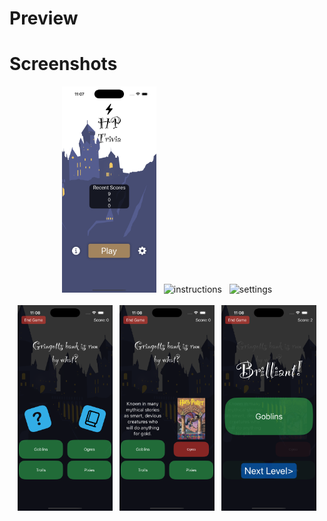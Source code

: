 # Preview

<div align="center">



</div>

# Screenshots

<p align="center">
  <img src="Screenshots/title.png" alt="title" style="width: 30%;">
  &nbsp;
  <img src="Screenshots/instructions.png" alt="instructions" style="width: 30%;">
  &nbsp;
  <img src="Screenshots/settings.png" alt="settings" style="width: 30%;">
<br><br>
  <img src="Screenshots/question.png" alt="question" style="width: 30%;">
  &nbsp;
  <img src="Screenshots/gameplay.png" alt="gameplay" style="width: 30%;">
  &nbsp;
  <img src="Screenshots/correct.png" alt="correct" style="width: 30%;">
</p>